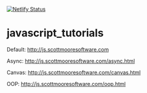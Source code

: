 [![Netlify Status](https://api.netlify.com/api/v1/badges/d3dc1b99-2478-48f4-bc05-0b2db1d2bde1/deploy-status)](https://app.netlify.com/sites/agitated-einstein-b337a8/deploys)

# javascript_tutorials


Default: http://js.scottmooresoftware.com

Async: http://js.scottmooresoftware.com/async.html

Canvas: http://js.scottmooresoftware.com/canvas.html

OOP: http://js.scottmooresoftware.com/oop.html
